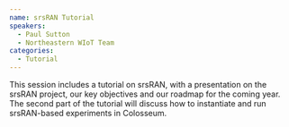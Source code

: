 ```yaml
---
name: srsRAN Tutorial
speakers:
  - Paul Sutton
  - Northeastern WIoT Team
categories:
  - Tutorial
---
```


This session includes a tutorial on srsRAN, with a presentation on the srsRAN project, our key objectives and our roadmap for the coming year. The second part of the tutorial will discuss how to instantiate and run srsRAN-based experiments in Colosseum.
